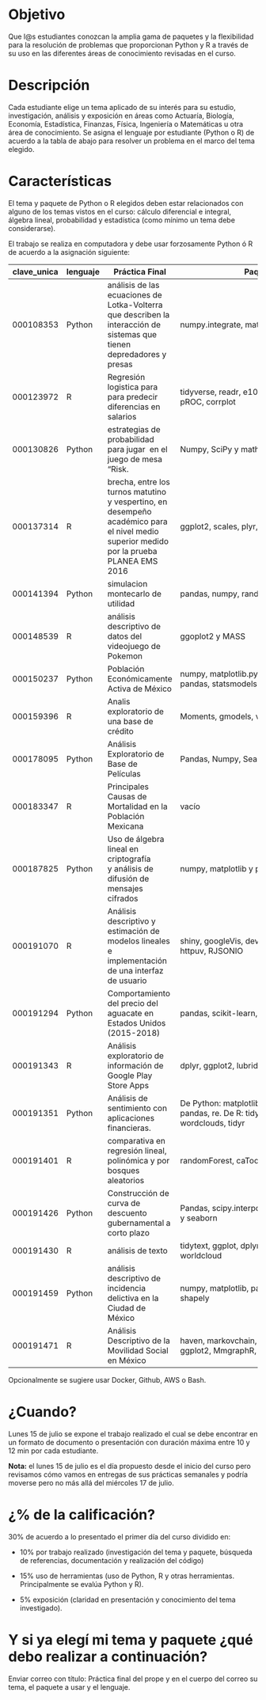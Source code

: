 # Objetivo

Que l@s estudiantes conozcan la amplia gama de paquetes y la flexibilidad para la resolución de problemas que proporcionan Python y R a través de su uso en las diferentes áreas de conocimiento revisadas en el curso.

# Descripción

Cada estudiante elige un tema aplicado de su interés para su estudio, investigación, análisis y exposición en áreas como Actuaría, Biología, Economía, Estadística, Finanzas, Física, Ingeniería o Matemáticas u otra área de conocimiento. Se asigna el lenguaje por estudiante (Python o R) de acuerdo a la tabla de abajo para resolver un problema en el marco del tema elegido.

# Características

El tema y paquete de Python o R elegidos deben estar relacionados con alguno de los temas vistos en el curso: cálculo diferencial e integral, álgebra lineal, probabilidad y estadística (como mínimo un tema debe considerarse).

El trabajo se realiza en computadora y debe usar forzosamente Python ó R de acuerdo a la asignación siguiente:

|clave_unica|lenguaje| Práctica Final|Paquetes|Día|liga|
|-----------|--------|---------------|--------|----|---|
|000108353|Python|análisis de las ecuaciones de Lotka-Volterra que describen la interacción de sistemas que tienen depredadores y presas|numpy.integrate, matplotlib, sympy|lunes|[liga](https://github.com/Pilo1961/Prope_itam_ds/tree/master/Proyecto_Final)|
|000123972|R|Regresión logistica para para predecir diferencias en salarios|tidyverse, readr, e1071, kernlab, ROCR, pROC, corrplot|martes|[liga](https://github.com/123972/Propedeutico_Estadistica_MCD/blob/master/Practica_Final_prediccionEnigh.ipynb)|
|000130826|Python|estrategias de probabilidad para jugar  en el juego de mesa “Risk.| Numpy, SciPy y math|lunes|[liga](https://www.dropbox.com/sh/p7ys93al4aod04y/AABrFFuZO4NoK1gNABSpFcyCa?dl=0)|
|000137314|R| brecha, entre los turnos matutino y vespertino, en desempeño académico para el nivel medio superior medido por la prueba PLANEA EMS 2016|ggplot2, scales, plyr, tidyr|martes|*|
|000141394|Python|simulacion montecarlo de utilidad|pandas, numpy, random|martes|[liga](https://www.dropbox.com/sh/edysufgxmftbxkr/AADoGjaq7Xe-uVOpiki1MHxna?dl=0)|
|000148539|R|análisis descriptivo de datos del videojuego de Pokemon|ggoplot2 y MASS|lunes|[liga](https://www.dropbox.com/sh/qjycvy4ijcbye5k/AAB1Mhxn4mArO-jFIaNc5oTBa?dl=0)|
|000150237|Python|Población Económicamente Activa de México|numpy, matplotlib.pyplot , scipy.interpolate, pandas, statsmodels|martes|[liga](https://www.dropbox.com/sh/dncwphwersxyvqk/AAAQUAcfNrtqqvxdpo45QTqVa?dl=0)|
|000159396|R|Analis exploratorio de una base de crédito|Moments, gmodels, vcd y mixtools|martes|*|
|000178095|Python|Análisis Exploratorio de Base de Películas|Pandas, Numpy, Seaborn, Matplotlib|lunes|[liga](https://github.com/DorelyMS/MCDProyectoFinalPrope)|
|000183347|R|Principales Causas de Mortalidad en la Población Mexicana|vacío|martes|[liga](https://www.dropbox.com/sh/aoy9fxwmnhpl68e/AACqQyt3nFVCk2UV-nwVTIC6a?dl=0)|
|000187825|Python|Uso de álgebra lineal en criptografía y análisis de difusión de mensajes cifrados|numpy, matplotlib y pandas.|martes|[liga](https://github.com/ronmoy007/ITAM_DS_Prope/tree/master/ProyectoFinal)|
|000191070|R|Análisis descriptivo y estimación de modelos lineales e implementación de una interfaz de usuario|shiny, googleVis, devtools, tidyverse, WDI, httpuv, RJSONIO|martes|[liga](https://github.com/C1587S/MS_ITAM-DS/tree/master/Propedeutico/Entregas/Entrega_Final)
|000191294|Python|Comportamiento del precio del aguacate en Estados Unidos (2015-2018)|pandas, scikit-learn, seaborn|lunes|*|
|000191343|R|Análisis exploratorio de información de Google Play Store Apps|dplyr, ggplot2, lubridate, sqldf|lunes|[liga](https://github.com/dvilla88/practica-final-prope)|
|000191351|Python|Análisis de sentimiento con aplicaciones financieras.|De Python: matplotlib, numpy, sqlite3, pandas, re. De R: tidytext, dplyr, wordclouds, tidyr|martes|*|
|000191401|R|comparativa en regresión lineal, polinómica y por bosques aleatorios|randomForest, caTools, stats|martes|[liga](https://www.dropbox.com/sh/rpq7u6oghx825if/AABViE87sGypmyV0INLv_Uk4a?dl=0)
|000191426|Python|Construcción de curva de descuento gubernamental a corto plazo|Pandas, scipy.interpolate, numpy, matplotlib y seaborn|martes|*|
|000191430|R|análisis de texto|tidytext, ggplot, dplyr, gutenbergr, worldcloud|lunes|*|
|000191459|Python|análisis descriptivo de incidencia delictiva en la Ciudad de México|numpy, matplotlib, pandas, geopandas y shapely|lunes|[liga](https://github.com/gemathus/analisis-incidencia-delictiva)|
|000191471|R|Análisis Descriptivo de la Movilidad Social en México|haven, markovchain, diagram, shape, ggplot2, MmgraphR, Gmisc, magrittr|lunes|[liga](https://github.com/dapivei/Practice-MDC/tree/master/Practicas-Semanales/Proyecto%20Final)|

Opcionalmente se sugiere usar Docker, Github, AWS o Bash.

# ¿Cuando?

Lunes 15 de julio se expone el trabajo realizado el cual se debe encontrar en un formato de documento o presentación con duración máxima entre 10 y 12 min por cada estudiante.

**Nota:** el lunes 15 de julio es el día propuesto desde el inicio del curso pero revisamos cómo vamos en entregas de sus prácticas semanales y podría moverse pero no más allá del miércoles 17 de julio.

# ¿% de la calificación?

30% de acuerdo a lo presentado el primer día del curso dividido en:

* 10% por trabajo realizado (investigación del tema y paquete, búsqueda de referencias, documentación y realización del código)

* 15% uso de herramientas (uso de Python, R y otras herramientas. Principalmente se evalúa Python y R).

* 5% exposición (claridad en presentación y conocimiento del tema investigado). 


# Y si ya elegí mi tema y paquete ¿qué debo realizar a continuación?

Enviar correo con título: Práctica final del prope y en el cuerpo del correo su tema, el paquete a usar y el lenguaje.

